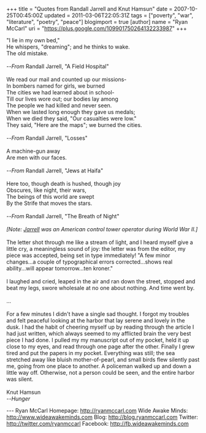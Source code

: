 +++
title = "Quotes from Randall Jarrell and Knut Hamsun"
date = 2007-10-25T00:45:00Z
updated = 2011-03-06T22:05:31Z
tags = ["poverty", "war", "literature", "poetry", "peace"]
blogimport = true
[author]
	name = "Ryan McCarl"
	uri = "https://plus.google.com/109901750264132233987"
+++

"I lie in my own bed,"<br />He whispers, "dreaming"; and he thinks to wake.<br />The old mistake.<br /><br />--<em>From</em> Randall Jarrell, "A Field Hospital"<br /><br />We read our mail and counted up our missions-<br />In bombers named for girls, we burned<br />The cities we had learned about in school-<br />Till our lives wore out; our bodies lay among<br />The people we had killed and never seen.<br />When we lasted long enough they gave us medals;<br />When we died they said, "Our casualties were low."<br />They said, "Here are the maps"; we burned the cities.<br /><br />--<em>From</em> Randall Jarrell, "Losses"<br /><br />A machine-gun away<br />Are men with our faces.<br /><br />--<em>From </em>Randall Jarrell, "Jews at Haifa"<br /><br />Here too, though death is hushed, though joy<br />Obscures, like night, their wars,<br />The beings of this world are swept<br />By the Strife that moves the stars.<br /><br />--<em>From </em>Randall Jarrell, "The Breath of Night"<br /><br /><em>[Note: <a href="http://en.wikipedia.org/wiki/Randall_Jarrell">Jarrell</a> was an American control tower operator during World War II.]</em><br /><br />The letter shot through me like a stream of light, and I heard myself give a little cry, a meaningless sound of joy: the letter was from the editor, my piece was accepted, being set in type immediately!  "A few minor changes...a couple of typographical errors corrected...shows real ability...will appear tomorrow...ten kroner."<br /><br />I laughed and cried, leaped in the air and ran down the street, stopped and beat my legs, swore wholesale at no one about nothing.  And time went by.<br /><br />...<br /><br />For a few minutes I didn't have a single sad thought.  I forgot my troubles and felt peaceful looking at the harbor that lay serene and lovely in the dusk.  I had the habit of cheering myself up by reading through the article I had just written, which always seemed to my afflicted brain the very best piece I had done.  I pulled my my manuscript out of my pocket, held it up close to my eyes, and read through one page after the other.  Finally I grew tired and put the papers in my pocket.  Everything was still; the sea stretched away like bluish mother-of-pearl, and small birds flew silently past me, going from one place to another.  A policeman walked up and down a little way off.  Otherwise, not a person could be seen, and the entire harbor was silent.<br /><br />Knut Hamsun<br />  --<em>Hunger</em><div class="blogger-post-footer">---
Ryan McCarl
Homepage: http://ryanmccarl.com
Wide Awake Minds: http://www.wideawakeminds.com
Blog: http://blog.ryanmccarl.com
Twitter: http://twitter.com/ryanmccarl
Facebook: http://fb.wideawakeminds.com</div>
